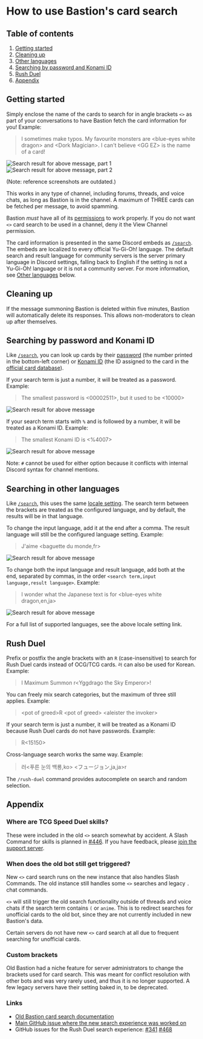 # How to use Bastion's card search

## Table of contents

1. [Getting started](#getting-started)
1. [Cleaning up](#cleaning-up)
1. [Other languages](#searching-in-other-languages)
1. [Searching by password and Konami ID](#searching-by-password-and-konami-id)
1. [Rush Duel](#rush-duel)
1. [Appendix](#appendix)

## Getting started

Simply enclose the name of the cards to search for in angle brackets `<>` as part of your
conversations to have Bastion fetch the card information for you! Example:

> I sometimes make typos. My favourite monsters are \<blue-eyes white dragon> and \<Dork Magician>. I can't believe \<GG EZ> is the name of a card!

![Search result for above message, part 1](./img/card-search-1.png)
![Search result for above message, part 2](./img/card-search-2.png)

(Note: reference screenshots are outdated.)

This works in any type of channel, including forums, threads, and voice chats, as long as
Bastion is in the channel. A maximum of THREE cards can be fetched per message, to avoid spamming.

Bastion _must_ have all of its [permissions](/README.md#discord-permissions) to work properly.
If you do not want `<>` card search to be used in a channel, deny it the View Channel permission.

The card information is presented in the same Discord embeds as [`/search`](/docs/commands/search.md).
The embeds are localized to every official Yu-Gi-Oh! language. The default search and result language
for community servers is the server primary language in Discord settings, falling back to English if
the setting is not a Yu-Gi-Oh! language or it is not a community server. For more information, see
[Other languages](#searching-in-other-languages) below.

## Cleaning up

If the message summoning Bastion is deleted within five minutes, Bastion will automatically delete its
responses. This allows non-moderators to clean up after themselves.

## Searching by password and Konami ID

Like [`/search`](/docs/commands/search.md), you can look up cards by their
[password](https://yugipedia.com/wiki/Password) (the number printed in the bottom-left corner) or
[Konami ID](https://yugipedia.com/wiki/List_of_cards_by_Konami_index_number_(4007%E2%80%935000)) (the ID assigned to the card in the [official card database](https://www.db.yugioh-card.com/)).

If your search term is just a number, it will be treated as a password. Example:

> The smallest password is \<00002511>, but it used to be <10000>

![Search result for above message](./img/card-search-password.png)

If your search term starts with `%` and is followed by a number, it will be treated as a Konami ID. Example:

> The smallest Konami ID is \<%4007>

![Search result for above message](./img/card-search-konami-id.png)

Note: `#` cannot be used for either option because it conflicts with internal Discord syntax for channel mentions.

## Searching in other languages

Like [`/search`](/docs/commands/search.md), this uses the same [locale setting](/docs/commands/locale.md).
The search term between the brackets are treated as the configured language, and by default,
the results will be in that language.

To change the input language, add it at the end after a comma. The result language will still be the
configured language setting. Example:

> J'aime \<baguette du monde,fr>

![Search result for above message](./img/card-search-fr-default.png)

To change both the input language and result language, add both at the end, separated by commas, in
the order `<search term,input language,result language>`. Example:

> I wonder what the Japanese text is for \<blue-eyes white dragon,en,ja>

![Search result for above message](./img/card-search-en-ja.png)

For a full list of supported languages, see the above locale setting link.

## Rush Duel

Prefix or postfix the angle brackets with an `R` (case-insensitive) to search for Rush Duel cards
instead of OCG/TCG cards. `러` can also be used for Korean. Example:

> I Maximum Summon r\<Yggdrago the Sky Emperor>!

You can freely mix search categories, but the maximum of three still applies. Example:

> \<pot of greed>R \<pot of greed> \<aleister the invoker>

If your search term is just a number, it will be treated as a Konami ID because Rush Duel cards do
not have passwords. Example:

> R\<15150>

Cross-language search works the same way. Example:

> 러\<푸른 눈의 백룡,ko> \<フュージョン,ja,ja>r

The `/rush-duel` command provides autocomplete on search and random selection.

## Appendix

### Where are TCG Speed Duel skills?

These were included in the old `<>` search somewhat by accident.
A Slash Command for skills is planned in [#446](https://github.com/DawnbrandBots/bastion-bot/issues/446).
If you have feedback, please [join the support server](https://discord.gg/4aFuPyuE96).

### When does the old bot still get triggered?

New `<>` card search runs on the new instance that also handles Slash Commands.
The old instance still handles some `<>` searches and legacy `.` chat commands.

`<>` will still trigger the old search functionality outside of threads and voice chats if the
search term contains `(` or `anime`. This is to redirect searches for unofficial cards to
the old bot, since they are not currently included in new Bastion's data.

Certain servers do not have new `<>` card search at all due to frequent
searching for unofficial cards.

### Custom brackets

Old Bastion had a niche feature for server administrators to change the brackets used for card search.
This was meant for conflict resolution with other bots and was very rarely used, and thus it is no
longer supported. A few legacy servers have their setting baked in, to be deprecated.

### Links

- [Old Bastion card search documentation](https://github.com/AlphaKretin/bastion-bot/wiki/Commands-for-users)
- [Main GitHub issue where the new search experience was worked on](https://github.com/DawnbrandBots/bastion-bot/issues/152)
- GitHub issues for the Rush Duel search experience: [#341](https://github.com/DawnbrandBots/bastion-bot/issues/341) [#468](https://github.com/DawnbrandBots/bastion-bot/issues/468)
